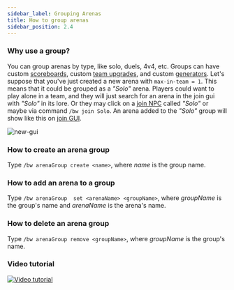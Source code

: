 ```yaml
---
sidebar_label: Grouping Arenas
title: How to group arenas
sidebar_position: 2.4
---
```

### Why use a group?
You can group arenas by type, like solo, duels, 4v4, etc. Groups can have custom [scoreboards](../configuration/scoreboard-configuration), custom [team upgrades](../configuration/upgrades-configuration), and custom [generators](../configuration/generators-configuration). Let's suppose that you've just created a new arena with `max-in-team = 1`. This means that it could be grouped as a *"Solo"* arena. Players could want to play alone in a team, and they will just search for an arena in the join gui with _"Solo"_ in its lore. Or they may click on a [join NPC](../hooks/citizens-hook) called _"Solo"_ or maybe via command ```/bw join Solo```. An arena added to the *"Solo"* group will show like this on [join GUI](../setup/how-to-join-arenas#join-gui).

![new-gui](/uploads/new-gui.png)


### How to create an arena group
Type ```/bw arenaGroup create <name>```, where *name* is the group name.

### How to add an arena to a group
Type ```/bw arenaGroup  set <arenaName> <groupName>```, where *groupName* is the group's name and *arenaName* is the arena's name.

### How to delete an arena group
Type ```/bw arenaGroup remove <groupName>```, where *groupName* is the group's name.

### Video tutorial

[![Video tutorial](https://img.youtube.com/vi/FJj1SvbIBA4/0.jpg)](https://www.youtube.com/watch?v=FJj1SvbIBA4 "Tutorial")

